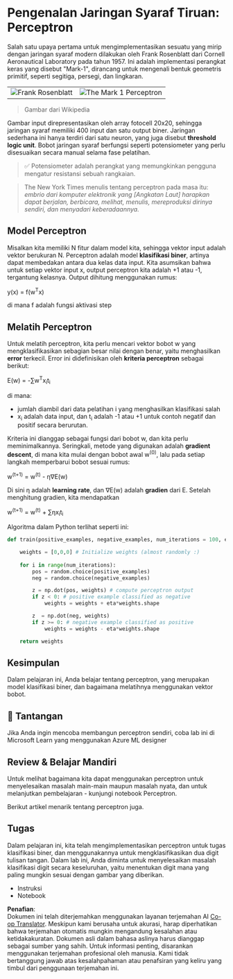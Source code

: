 <!--
CO_OP_TRANSLATOR_METADATA:
{
  "original_hash": "59021c5f419d3feda19075910a74280a",
  "translation_date": "2025-07-09T16:59:41+00:00",
  "source_file": "15-rag-and-vector-databases/data/perceptron.md",
  "language_code": "id"
}
-->
# Pengenalan Jaringan Syaraf Tiruan: Perceptron

Salah satu upaya pertama untuk mengimplementasikan sesuatu yang mirip dengan jaringan syaraf modern dilakukan oleh Frank Rosenblatt dari Cornell Aeronautical Laboratory pada tahun 1957. Ini adalah implementasi perangkat keras yang disebut "Mark-1", dirancang untuk mengenali bentuk geometris primitif, seperti segitiga, persegi, dan lingkaran.

|      |      |
|--------------|-----------|
|<img src='images/Rosenblatt-wikipedia.jpg' alt='Frank Rosenblatt'/> | <img src='images/Mark_I_perceptron_wikipedia.jpg' alt='The Mark 1 Perceptron' />|

> Gambar dari Wikipedia

Gambar input direpresentasikan oleh array fotocell 20x20, sehingga jaringan syaraf memiliki 400 input dan satu output biner. Jaringan sederhana ini hanya terdiri dari satu neuron, yang juga disebut **threshold logic unit**. Bobot jaringan syaraf berfungsi seperti potensiometer yang perlu disesuaikan secara manual selama fase pelatihan.

> ✅ Potensiometer adalah perangkat yang memungkinkan pengguna mengatur resistansi sebuah rangkaian.

> The New York Times menulis tentang perceptron pada masa itu: *embrio dari komputer elektronik yang [Angkatan Laut] harapkan dapat berjalan, berbicara, melihat, menulis, mereproduksi dirinya sendiri, dan menyadari keberadaannya.*

## Model Perceptron

Misalkan kita memiliki N fitur dalam model kita, sehingga vektor input adalah vektor berukuran N. Perceptron adalah model **klasifikasi biner**, artinya dapat membedakan antara dua kelas data input. Kita asumsikan bahwa untuk setiap vektor input x, output perceptron kita adalah +1 atau -1, tergantung kelasnya. Output dihitung menggunakan rumus:

y(x) = f(w<sup>T</sup>x)

di mana f adalah fungsi aktivasi step

## Melatih Perceptron

Untuk melatih perceptron, kita perlu mencari vektor bobot w yang mengklasifikasikan sebagian besar nilai dengan benar, yaitu menghasilkan **error** terkecil. Error ini didefinisikan oleh **kriteria perceptron** sebagai berikut:

E(w) = -∑w<sup>T</sup>x<sub>i</sub>t<sub>i</sub>

di mana:

* jumlah diambil dari data pelatihan i yang menghasilkan klasifikasi salah
* x<sub>i</sub> adalah data input, dan t<sub>i</sub> adalah -1 atau +1 untuk contoh negatif dan positif secara berurutan.

Kriteria ini dianggap sebagai fungsi dari bobot w, dan kita perlu meminimalkannya. Seringkali, metode yang digunakan adalah **gradient descent**, di mana kita mulai dengan bobot awal w<sup>(0)</sup>, lalu pada setiap langkah memperbarui bobot sesuai rumus:

w<sup>(t+1)</sup> = w<sup>(t)</sup> - η∇E(w)

Di sini η adalah **learning rate**, dan ∇E(w) adalah **gradien** dari E. Setelah menghitung gradien, kita mendapatkan

w<sup>(t+1)</sup> = w<sup>(t)</sup> + ∑ηx<sub>i</sub>t<sub>i</sub>

Algoritma dalam Python terlihat seperti ini:

```python
def train(positive_examples, negative_examples, num_iterations = 100, eta = 1):

    weights = [0,0,0] # Initialize weights (almost randomly :)
        
    for i in range(num_iterations):
        pos = random.choice(positive_examples)
        neg = random.choice(negative_examples)

        z = np.dot(pos, weights) # compute perceptron output
        if z < 0: # positive example classified as negative
            weights = weights + eta*weights.shape

        z  = np.dot(neg, weights)
        if z >= 0: # negative example classified as positive
            weights = weights - eta*weights.shape

    return weights
```

## Kesimpulan

Dalam pelajaran ini, Anda belajar tentang perceptron, yang merupakan model klasifikasi biner, dan bagaimana melatihnya menggunakan vektor bobot.

## 🚀 Tantangan

Jika Anda ingin mencoba membangun perceptron sendiri, coba lab ini di Microsoft Learn yang menggunakan Azure ML designer


## Review & Belajar Mandiri

Untuk melihat bagaimana kita dapat menggunakan perceptron untuk menyelesaikan masalah main-main maupun masalah nyata, dan untuk melanjutkan pembelajaran - kunjungi notebook Perceptron.

Berikut artikel menarik tentang perceptron juga.

## Tugas

Dalam pelajaran ini, kita telah mengimplementasikan perceptron untuk tugas klasifikasi biner, dan menggunakannya untuk mengklasifikasikan dua digit tulisan tangan. Dalam lab ini, Anda diminta untuk menyelesaikan masalah klasifikasi digit secara keseluruhan, yaitu menentukan digit mana yang paling mungkin sesuai dengan gambar yang diberikan.

* Instruksi
* Notebook

**Penafian**:  
Dokumen ini telah diterjemahkan menggunakan layanan terjemahan AI [Co-op Translator](https://github.com/Azure/co-op-translator). Meskipun kami berusaha untuk akurasi, harap diperhatikan bahwa terjemahan otomatis mungkin mengandung kesalahan atau ketidakakuratan. Dokumen asli dalam bahasa aslinya harus dianggap sebagai sumber yang sahih. Untuk informasi penting, disarankan menggunakan terjemahan profesional oleh manusia. Kami tidak bertanggung jawab atas kesalahpahaman atau penafsiran yang keliru yang timbul dari penggunaan terjemahan ini.